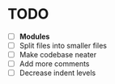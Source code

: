 # TODO

- [ ] **Modules**
- [ ] Split files into smaller files
- [ ] Make codebase neater
- [ ] Add more comments
- [ ] Decrease indent levels
